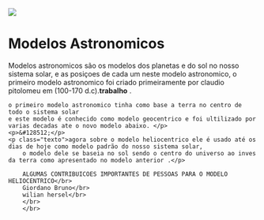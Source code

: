 <!DOCTYPE html>
<html lang="pt-br">
<head>
    <meta charset="UTF-8">
    <meta name="viewport" content="width=device-width, initial-scale=1.0">
    <link rel="stylesheet" href="style.css">
</head>
<body>
    <img src="MODELOS ASTRONOMICOS".jpg">
    <h1 id="titulo" >Modelos Astronomicos</h1>
      <!-- este é comentario, no html. Não usa barra//-->
    <p class="texto">Modelos astronomicos são os modelos dos planetas e do sol no nosso
        sistema solar, e as posiçoes de cada um neste modelo astronomico,
        o primeiro modelo astronomico foi criado primeiramente por claudio pitolomeu em (100-170 d.c).<strong><em></em>trabalho</em></strong> .
       
    o primeiro modelo astronomico tinha como base a terra no centro de todo o sistema solar
    e este modelo é conhecido como modelo geocentrico e foi ultilizado por varias decadas ate o novo modelo abaixo. </p>
    <p>&#128512;</p>
    <p class="texto">agora sobre o modelo heliocentrico ele é usado até os dias de hoje como modelo padrão do nosso sistema solar,
        o modelo dele se baseia no sol sendo o centro do universo ao inves da terra como apresentado no modelo anterior .</p>

        ALGUMAS CONTRIBUICOES IMPORTANTES DE PESSOAS PARA O MODELO HELIOCENTRICO</br>
        Giordano Bruno</br>
        wilian hersel</br>
        </br>
        </br>
